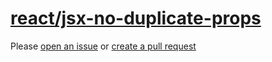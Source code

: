[react/jsx-no-duplicate-props](https://github.com/yannickcr/eslint-plugin-react/tree/master/docs/rules/jsx-no-duplicate-props.md)
=================================================================================================================================
Please [open an issue](https://github.com/professional-js/eslint-config/issues/new)
or [create a pull request](https://github.com/professional-js/eslint-config/edit/main/src/rules-configurations/react/jsx-no-duplicate-props.md)

